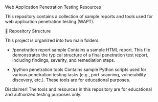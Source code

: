 Web Application Penetration Testing Resources

This repository contains a collection of sample reports and tools used for web application penetration testing (WAPT).

📂 Repository Structure

This project is organized into two main folders:

  - /penetration report sample
   Contains a sample HTML report. This file demonstrates the typical structure of a final penetration test report, including findings, severity, and remediation steps.

  - /python penetration tools
   Contains sample Python scripts used for various penetration testing tasks (e.g., port scanning, vulnerability discovery, etc.). These tools are for educational purposes.

Disclaimer!
The tools and resources in this repository are for educational and authorized testing purposes only.
